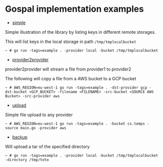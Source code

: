 # Gospal implementation examples

* [simple](./simple/main.go)

Simple illustration of the library by listing keys in different remote storages.

This will list keys in the local storage in path `/tmp/tmplocalbucket`

```shell script
~ # go run -tags=example . -provider local -bucket /tmp/tmplocalbucket
```

* [provider2provider](./provider2provider/main.go)

provider2provider will stream a file from provider1 to provider2

The following will copy a file from a AWS bucket to a GCP bucket

```shell script
~ # AWS_REGION=eu-west-1 go run -tags=example . -dst-provider gcp -dst-bucket <GCP_BUCKET> -filename <FILENAME> -src-bucket <SOURCE AWS Bucket> -src-provider aws
```

* [upload](./upload/main.go)

Simple file upload to any provider

```shell script
~ # AWS_REGION=eu-west-1 go run -tags=example . -bucket cs.temps -source main.go -provider aws
```

* [backup](./backup/main.go)

Will upload a tar of the specified directory
```shell script
~ # go run -tags=example . -provider local -bucket /tmp/tmplocalbucket -directory /tmp/toto
```